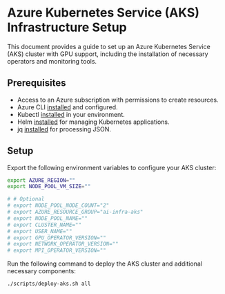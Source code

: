 # Azure Kubernetes Service (AKS) Infrastructure Setup

This document provides a guide to set up an Azure Kubernetes Service (AKS) cluster with GPU support, including the installation of necessary operators and monitoring tools.

## Prerequisites

- Access to an Azure subscription with permissions to create resources.
- Azure CLI [installed](https://learn.microsoft.com/en-us/cli/azure/install-azure-cli) and configured.
- Kubectl [installed](https://kubernetes.io/docs/tasks/tools/#kubectl) in your environment.
- Helm [installed](https://helm.sh/docs/intro/install/) for managing Kubernetes applications.
- jq [installed](https://jqlang.github.io/jq/download) for processing JSON.

## Setup

Export the following environment variables to configure your AKS cluster:

```bash
export AZURE_REGION=""
export NODE_POOL_VM_SIZE=""

# # Optional
# export NODE_POOL_NODE_COUNT="2"
# export AZURE_RESOURCE_GROUP="ai-infra-aks"
# export NODE_POOL_NAME=""
# export CLUSTER_NAME=""
# export USER_NAME=""
# export GPU_OPERATOR_VERSION=""
# export NETWORK_OPERATOR_VERSION=""
# export MPI_OPERATOR_VERSION=""
```

Run the following command to deploy the AKS cluster and additional necessary components:

```bash
./scripts/deploy-aks.sh all
```
